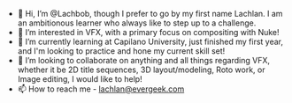 - 👋 Hi, I’m @Lachbob, though I prefer to go by my first name Lachlan. I am an ambitionous learner who always like to step up to a challenge.
- 👀 I’m interested in VFX, with a primary focus on compositing with Nuke!
- 🌱 I’m currently learning at Capilano University, just finished my first year, and I'm looking to practice and hone my current skill set!
- 💞️ I’m looking to collaborate on anything and all things regarding VFX, whether it be 2D title sequences, 3D layout/modeling, Roto work, or Image editing, I would like to help!
- 📫 How to reach me - lachlan@evergeek.com

<!---
Lachbob/Lachbob is a ✨ special ✨ repository because its `README.md` (this file) appears on your GitHub profile.
You can click the Preview link to take a look at your changes.
--->

